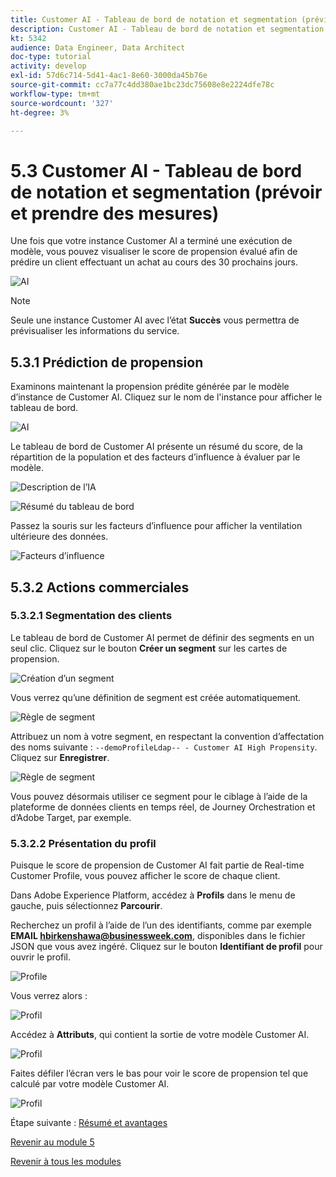 ```yaml
---
title: Customer AI - Tableau de bord de notation et segmentation (prévision et action)
description: Customer AI - Tableau de bord de notation et segmentation (prévision et action)
kt: 5342
audience: Data Engineer, Data Architect
doc-type: tutorial
activity: develop
exl-id: 57d6c714-5d41-4ac1-8e60-3000da45b76e
source-git-commit: cc7a77c4dd380ae1bc23dc75608e8e2224dfe78c
workflow-type: tm+mt
source-wordcount: '327'
ht-degree: 3%

---
```


# 5.3 Customer AI - Tableau de bord de notation et segmentation (prévoir et prendre des mesures)

Une fois que votre instance Customer AI a terminé une exécution de modèle, vous pouvez visualiser le score de propension évalué afin de prédire un client effectuant un achat au cours des 30 prochains jours.

![AI](./images/caimodels.png)

>[!NOTE]
>
>Seule une instance Customer AI avec l’état **Succès** vous permettra de prévisualiser les informations du service.

## 5.3.1 Prédiction de propension

Examinons maintenant la propension prédite générée par le modèle d’instance de Customer AI. Cliquez sur le nom de l&#39;instance pour afficher le tableau de bord.

![AI](./images/caimodels1.png)

Le tableau de bord de Customer AI présente un résumé du score, de la répartition de la population et des facteurs d’influence à évaluer par le modèle.

![Description de l’IA](./images/caidescription.png)

![Résumé du tableau de bord](./images/caidashboard.png)

Passez la souris sur les facteurs d’influence pour afficher la ventilation ultérieure des données.

![Facteurs d’influence](./images/caiinfluencefactors.png)

## 5.3.2 Actions commerciales

### 5.3.2.1 Segmentation des clients

Le tableau de bord de Customer AI permet de définir des segments en un seul clic. Cliquez sur le bouton **Créer un segment** sur les cartes de propension.

![Création d’un segment](./images/caiinfluencefactors1.png)

Vous verrez qu’une définition de segment est créée automatiquement.

![Règle de segment](./images/caicreatesegment.png)

Attribuez un nom à votre segment, en respectant la convention d’affectation des noms suivante : `--demoProfileLdap-- - Customer AI High Propensity`. Cliquez sur **Enregistrer**.

![Règle de segment](./images/caicreatesegment1.png)

Vous pouvez désormais utiliser ce segment pour le ciblage à l’aide de la plateforme de données clients en temps réel, de Journey Orchestration et d’Adobe Target, par exemple.

### 5.3.2.2 Présentation du profil

Puisque le score de propension de Customer AI fait partie de Real-time Customer Profile, vous pouvez afficher le score de chaque client.

Dans Adobe Experience Platform, accédez à **Profils** dans le menu de gauche, puis sélectionnez **Parcourir**.

Recherchez un profil à l’aide de l’un des identifiants, comme par exemple **EMAIL hbirkenshawa@businessweek.com**, disponibles dans le fichier JSON que vous avez ingéré. Cliquez sur le bouton **Identifiant de profil** pour ouvrir le profil.

![Profile](./images/profile1.png)

Vous verrez alors :

![Profil](./images/profile2.png)

Accédez à **Attributs**, qui contient la sortie de votre modèle Customer AI.

![Profil](./images/profile3.png)

Faites défiler l’écran vers le bas pour voir le score de propension tel que calculé par votre modèle Customer AI.

![Profil](./images/profile4.png)

Étape suivante : [Résumé et avantages](./summary.md)

[Revenir au module 5](./intelligent-services.md)

[Revenir à tous les modules](./../../overview.md)
